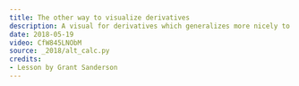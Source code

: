 ```yaml
---
title: The other way to visualize derivatives
description: A visual for derivatives which generalizes more nicely to topics beyond calculus.  Thinking of a function as a transformation, the derivative measure how much that function locally stretches or squishes a given region.
date: 2018-05-19
video: CfW845LNObM
source: _2018/alt_calc.py
credits:
- Lesson by Grant Sanderson
---
```

